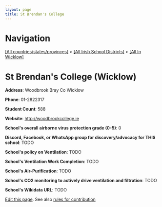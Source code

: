 ```yaml
---
layout: page
title: St Brendan's College
---
```

# Navigation

[[All countries/states/provinces]](../../..) > [[All Irish School Districts]](../..) > [[All In Wicklow]](..)

# St Brendan's College (Wicklow)

**Address**: Woodbrook Bray Co Wicklow

**Phone**: 01-2822317

**Student Count**: 588

**Website**: <http://woodbrookcollege.ie>

**School's overall airborne virus protection grade (0-5)**: 0

**Discord, Facebook, or WhatsApp group for discovery/advocacy for THIS school**: TODO

**School's policy on Ventilation**: TODO

**School's Ventilation Work Completion**: TODO

**School's Air-Purification**: TODO

**School's CO2 monitoring to actively drive ventilation and filtration**: TODO

**School's Wikidata URL**: TODO


[Edit this page](https://github.com/ventilate-schools/Ireland/edit/main/./Wicklow/St_Brendan's_College.md). See also [rules for contribution](../../../contribution-rules/)